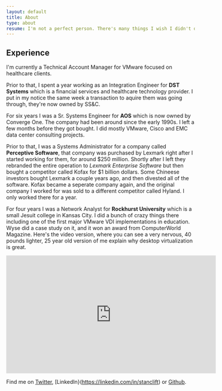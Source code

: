```yaml
---
layout: default
title: About
type: about
resume: I'm not a perfect person. There's many things I wish I didn't do.
---
```


## Experience

I'm currently a Technical Account Manager for VMware focused on healthcare clients.

Prior to that, I spent a year working as an Integration Engineer for **DST Systems** which is a financial services and healthcare technology provider. I put in my notice the same week a transaction to aquire them was going through, they're now owned by SS&C.

For six years I was a Sr. Systems Engineer for **AOS** which is now owned by Converge One. The company had been around since the early 1990s. I left a few months before they got bought. I did mostly VMware, Cisco and EMC data center consulting projects.

Prior to that, I was a Systems Administrator for a company called **Perceptive Software**, that company was purchased by Lexmark right after I started working for them, for around $250 million. Shortly after I left they rebranded the entire operation to _Lexmark Enterprise Software_ but then bought a competitor called Kofax for $1 billion dollars. Some Chineese investors bought Lexmark a couple years ago, and then divested all of the software. Kofax became a seperate company again, and the original company I worked for was sold to a different competitor called Hyland. I only worked there for a year.

For four years I was a Network Analyst for **Rockhurst University** which is a small Jesuit college in Kansas City. I did a bunch of crazy things there including one of the first major VMware VDI implementations in education. Wyse did a case study on it, and it won an award from ComputerWorld Magazine. Here's the video version, where you can see a very nervous, 40 pounds lighter, 25 year old version of me explain why desktop virtualization is great.

<iframe width="560" height="315" src="https://www.youtube-nocookie.com/embed/H-an65Pmwbs" frameborder="0" allow="autoplay; encrypted-media" allowfullscreen></iframe>

Find me on [Twitter](https://twitter.com/vmstan), [LinkedIn}(https://linkedin.com/in/stanclift) or&nbsp;[Github](https://github.com/vmstan).
